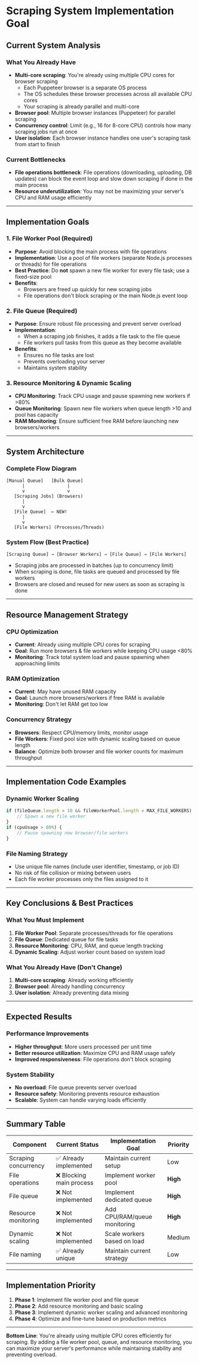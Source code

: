 # **Scraping System Implementation Goal**

## **Current System Analysis**

### **What You Already Have**
- **Multi-core scraping**: You're already using multiple CPU cores for browser scraping
  - Each Puppeteer browser is a separate OS process
  - The OS schedules these browser processes across all available CPU cores
  - Your scraping is already parallel and multi-core
- **Browser pool**: Multiple browser instances (Puppeteer) for parallel scraping
- **Concurrency control**: Limit (e.g., 16 for 8-core CPU) controls how many scraping jobs run at once
- **User isolation**: Each browser instance handles one user's scraping task from start to finish

### **Current Bottlenecks**
- **File operations bottleneck**: File operations (downloading, uploading, DB updates) can block the event loop and slow down scraping if done in the main process
- **Resource underutilization**: You may not be maximizing your server's CPU and RAM usage efficiently

---

## **Implementation Goals**

### 1. **File Worker Pool (Required)**
- **Purpose**: Avoid blocking the main process with file operations
- **Implementation**: Use a pool of file workers (separate Node.js processes or threads) for file operations
- **Best Practice**: Do **not** spawn a new file worker for every file task; use a fixed-size pool
- **Benefits**: 
  - Browsers are freed up quickly for new scraping jobs
  - File operations don't block scraping or the main Node.js event loop

### 2. **File Queue (Required)**
- **Purpose**: Ensure robust file processing and prevent server overload
- **Implementation**: 
  - When a scraping job finishes, it adds a file task to the file queue
  - File workers pull tasks from this queue as they become available
- **Benefits**:
  - Ensures no file tasks are lost
  - Prevents overloading your server
  - Maintains system stability

### 3. **Resource Monitoring & Dynamic Scaling**
- **CPU Monitoring**: Track CPU usage and pause spawning new workers if >80%
- **Queue Monitoring**: Spawn new file workers when queue length >10 and pool has capacity
- **RAM Monitoring**: Ensure sufficient free RAM before launching new browsers/workers

---

## **System Architecture**

### **Complete Flow Diagram**
```
[Manual Queue]   [Bulk Queue]
      |                |
      v                v
   [Scraping Jobs] (Browsers)
      |
      v
   [File Queue]  ← NEW!
      |
      v
   [File Workers] (Processes/Threads)
```

### **System Flow (Best Practice)**
```
[Scraping Queue] → [Browser Workers] → [File Queue] → [File Workers]
```
- Scraping jobs are processed in batches (up to concurrency limit)
- When scraping is done, file tasks are queued and processed by file workers
- Browsers are closed and reused for new users as soon as scraping is done

---

## **Resource Management Strategy**

### **CPU Optimization**
- **Current**: Already using multiple CPU cores for scraping
- **Goal**: Run more browsers & file workers while keeping CPU usage <80%
- **Monitoring**: Track total system load and pause spawning when approaching limits

### **RAM Optimization**
- **Current**: May have unused RAM capacity
- **Goal**: Launch more browsers/workers if free RAM is available
- **Monitoring**: Don't let RAM get too low

### **Concurrency Strategy**
- **Browsers**: Respect CPU/memory limits, monitor usage
- **File Workers**: Fixed pool size with dynamic scaling based on queue length
- **Balance**: Optimize both browser and file worker counts for maximum throughput

---

## **Implementation Code Examples**

### **Dynamic Worker Scaling**
```javascript
if (fileQueue.length > 10 && fileWorkerPool.length < MAX_FILE_WORKERS) {
    // Spawn a new file worker
}
if (cpuUsage > 80%) {
    // Pause spawning new browser/file workers
}
```

### **File Naming Strategy**
- Use unique file names (include user identifier, timestamp, or job ID)
- No risk of file collision or mixing between users
- Each file worker processes only the files assigned to it

---

## **Key Conclusions & Best Practices**

### **What You Must Implement**
1. **File Worker Pool**: Separate processes/threads for file operations
2. **File Queue**: Dedicated queue for file tasks
3. **Resource Monitoring**: CPU, RAM, and queue length tracking
4. **Dynamic Scaling**: Adjust worker count based on system load

### **What You Already Have (Don't Change)**
1. **Multi-core scraping**: Already working efficiently
2. **Browser pool**: Already handling concurrency
3. **User isolation**: Already preventing data mixing

---

## **Expected Results**

### **Performance Improvements**
- **Higher throughput**: More users processed per unit time
- **Better resource utilization**: Maximize CPU and RAM usage safely
- **Improved responsiveness**: File operations don't block scraping

### **System Stability**
- **No overload**: File queue prevents server overload
- **Resource safety**: Monitoring prevents resource exhaustion
- **Scalable**: System can handle varying loads efficiently

---

## **Summary Table**

| Component | Current Status | Implementation Goal | Priority |
|-----------|----------------|---------------------|----------|
| Scraping concurrency | ✅ Already implemented | Maintain current setup | Low |
| File operations | ❌ Blocking main process | Implement worker pool | **High** |
| File queue | ❌ Not implemented | Implement dedicated queue | **High** |
| Resource monitoring | ❌ Not implemented | Add CPU/RAM/queue monitoring | **High** |
| Dynamic scaling | ❌ Not implemented | Scale workers based on load | Medium |
| File naming | ✅ Already unique | Maintain current strategy | Low |

---

## **Implementation Priority**

1. **Phase 1**: Implement file worker pool and file queue
2. **Phase 2**: Add resource monitoring and basic scaling
3. **Phase 3**: Implement dynamic worker scaling and advanced monitoring
4. **Phase 4**: Optimize and fine-tune based on production metrics

---

**Bottom Line**: You're already using multiple CPU cores efficiently for scraping. By adding a file worker pool, queue, and resource monitoring, you can maximize your server's performance while maintaining stability and preventing overload. 
